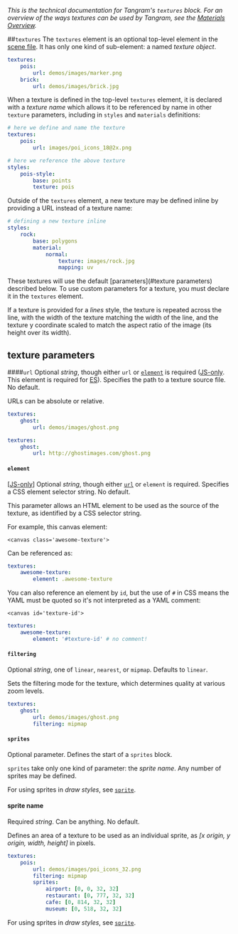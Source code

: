 *This is the technical documentation for Tangram's `textures` block. For an overview of the ways textures can be used by Tangram, see the [Materials Overview](Materials-Overview.md).*

##`textures`
The `textures` element is an optional top-level element in the [scene file](Scene-file.md). It has only one kind of sub-element: a named _texture object_.

```yaml
textures:
    pois:
        url: demos/images/marker.png
    brick:
        url: demos/images/brick.jpg
```

When a texture is defined in the top-level `textures` element, it is declared with a _texture name_ which allows it to be referenced by name in other `texture` parameters, including in `styles` and `materials` definitions:

```yaml
# here we define and name the texture
textures:
    pois:
        url: images/poi_icons_18@2x.png

# here we reference the above texture
styles:
    pois-style:
        base: points
        texture: pois
```

Outside of the `textures` element, a new texture may be defined inline by providing a URL instead of a texture name:
```yaml
# defining a new texture inline
styles:
    rock:
        base: polygons
        material:
            normal:
                texture: images/rock.jpg
                mapping: uv
```
These textures will use the default [parameters](#texture parameters) described below. To use custom parameters for a texture, you must declare it in the `textures` element.

If a texture is provided for a _lines_ style, the texture is repeated across the line, with the width of the texture matching the width of the line, and the texture y coordinate scaled to match the aspect ratio of the image (its height over its width).

## texture parameters

####`url`
Optional _string_, though either `url` or [`element`](#element) is required ([JS-only](https://github.com/tangrams/tangram). This element is required for [ES](https://github.com/tangrams/tangram-es)). Specifies the path to a texture source file. No default.

URLs can be absolute or relative.

```yaml
textures:
    ghost:
        url: demos/images/ghost.png
```

```yaml
textures:
    ghost:
        url: http://ghostimages.com/ghost.png
```

#### `element`
[[JS-only](https://github.com/tangrams/tangram)] Optional _string_, though either [`url`](#url) or `element` is required. Specifies a CSS element selector string. No default.

This parameter allows an HTML element to be used as the source of the texture, as identified by a CSS selector string.

For example, this canvas element:

`<canvas class='awesome-texture'>`

Can be referenced as:

```yaml
textures:
    awesome-texture:
        element: .awesome-texture
```

You can also reference an element by `id`, but the use of `#` in CSS means the YAML must be quoted so it's not interpreted as a YAML comment:

`<canvas id='texture-id'>`

```yaml
textures:
    awesome-texture:
        element: '#texture-id' # no comment!
```

#### `filtering`
Optional _string_, one of `linear`, `nearest`, or `mipmap`. Defaults to `linear`.

Sets the filtering mode for the texture, which determines quality at various zoom levels.

```yaml
textures:
    ghost:
        url: demos/images/ghost.png
        filtering: mipmap
```

#### `sprites`
Optional parameter. Defines the start of a `sprites` block.

`sprites` take only one kind of parameter: the _sprite name_. Any number of sprites may be defined.

For using sprites in _draw styles_, see [`sprite`](draw.md#sprite).

#### sprite name
Required _string_. Can be anything. No default.

Defines an area of a texture to be used as an individual sprite, as _[x origin, y origin, width, height]_ in pixels.

```yaml
textures:
    pois:
        url: demos/images/poi_icons_32.png
        filtering: mipmap
        sprites:
            airport: [0, 0, 32, 32]
            restaurant: [0, 777, 32, 32]
            cafe: [0, 814, 32, 32]
            museum: [0, 518, 32, 32]
```

For using sprites in _draw styles_, see [`sprite`](draw.md#sprite).
